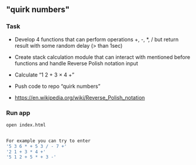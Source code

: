 ## "quirk numbers"
  
### Task
- Develop 4 functions that can perform operations +, -, *, / but return result with some random delay (> than 1sec)
- Create stack calculation module that can interact with mentioned before functions and handle Reverse Polish notation input
- Calculate “1 2 + 3 × 4 +”
- Push code to repo “quirk numbers”

- https://en.wikipedia.org/wiki/Reverse_Polish_notation


### Run app
```sh
open index.html


For example you can try to enter 
'5 3 6 * + 5 3 / - 7 +'
'2 1 + 3 * 4 +'
'5 1 2 + 5 * + 3 -'
```


